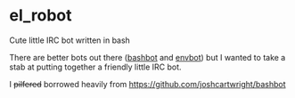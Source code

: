 # el_robot
Cute little IRC bot written in bash

There are better bots out there ([bashbot](https://github.com/joshcartwright/bashbot) and [envbot](https://github.com/eatnumber1/envbot)) but I wanted to take a stab at putting together a friendly little IRC bot.

I ~~pilfered~~ borrowed heavily from https://github.com/joshcartwright/bashbot
